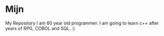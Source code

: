 # Mijn
My Repository
I am 60 year old programmer. I am going to learn c++ after years of RPG, COBOL and SQL. :)
